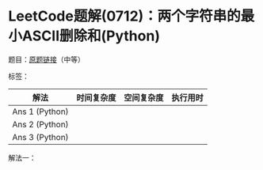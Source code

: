 # LeetCode题解(0712)：两个字符串的最小ASCII删除和(Python)

题目：[原题链接](https://leetcode-cn.com/problems/minimum-ascii-delete-sum-for-two-strings/)（中等）

标签：

| 解法           | 时间复杂度 | 空间复杂度 | 执行用时 |
| -------------- | ---------- | ---------- | -------- |
| Ans 1 (Python) |            |            |          |
| Ans 2 (Python) |            |            |          |
| Ans 3 (Python) |            |            |          |

解法一：

